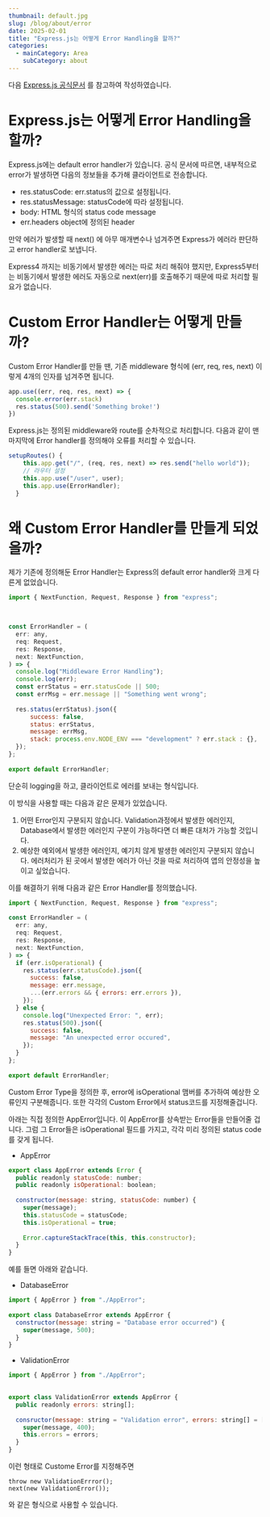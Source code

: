 ```yaml
---
thumbnail: default.jpg
slug: /blog/about/error
date: 2025-02-01
title: "Express.js는 어떻게 Error Handling을 할까?"
categories:
  - mainCategory: Area
    subCategory: about
---
```

다음 [Express.js 공식문서](https://expressjs.com/en/guide/error-handling.html) 를 참고하여 작성하였습니다.
# Express.js는 어떻게 Error Handling을 할까?

Express.js에는 default error handler가 있습니다. 공식 문서에 따르면, 내부적으로 error가 발생하면 다음의 정보들을 추가해 클라이언트로 전송합니다.
- res.statusCode: err.status의 값으로 설정됩니다.
- res.statusMessage: statusCode에 따라 설정됩니다.
- body: HTML 형식의 status code message
- err.headers object에 정의된 header

만약 에러가 발생할 때 next() 에 아무 매개변수나 넘겨주면 Express가 에러라 판단하고 error handler로 보냅니다.

Express4 까지는 비동기에서 발생한 에러는 따로 처리 해줘야 했지만, Express5부터는 비동기에서 발생한 에러도 자동으로 next(err)를 호출해주기 때문에 따로 처리할 필요가 없습니다.

# Custom Error Handler는 어떻게 만들까?

Custom Error Handler를 만들 땐, 기존 middleware 형식에 (err, req, res, next) 이렇게 4개의 인자를 넘겨주면 됩니다.
``` javascript
app.use((err, req, res, next) => {
  console.error(err.stack)
  res.status(500).send('Something broke!')
})
```
Express.js는 정의된 middleware와 route를 순차적으로 처리합니다. 
다음과 같이 맨 마지막에 Error handler를 정의해야 오류를 처리할 수 있습니다.

```javascript
setupRoutes() {
    this.app.get("/", (req, res, next) => res.send("hello world"));
    // 라우터 설정
    this.app.use("/user", user);
    this.app.use(ErrorHandler);
  }
```

# 왜 Custom Error Handler를 만들게 되었을까?

제가 기존에 정의해둔 Error Handler는 Express의 default error handler와 크게 다른게 없었습니다.
```javascript
import { NextFunction, Request, Response } from "express";

  

const ErrorHandler = (
  err: any,
  req: Request,
  res: Response,
  next: NextFunction,
) => {
  console.log("Middleware Error Handling");
  console.log(err);
  const errStatus = err.statusCode || 500;
  const errMsg = err.message || "Something went wrong";
  
  res.status(errStatus).json({
      success: false,
	  status: errStatus,
	  message: errMsg,
      stack: process.env.NODE_ENV === "development" ? err.stack : {},
  });
};
  
export default ErrorHandler;
```
단순히 logging을 하고, 클라이언트로 에러를 보내는 형식입니다.

이 방식을 사용할 때는 다음과 같은 문제가 있었습니다.
1. 어떤 Error인지 구분되지 않습니다. Validation과정에서 발생한 에러인지, Database에서 발생한 에러인지 구분이 가능하다면 더 빠른 대처가 가능할 것입니다.
2. 예상한 예외에서 발생한 에러인지, 예기치 않게 발생한 에러인지 구분되지 않습니다. 에러처리가 된 곳에서 발생한 에러가 아닌 것을 따로 처리하여 앱의 안정성을 높이고 싶었습니다.

이를 해결하기 위해 다음과 같은 Error Handler를 정의했습니다.
```javascript
import { NextFunction, Request, Response } from "express";
  
const ErrorHandler = (
  err: any,
  req: Request,
  res: Response,
  next: NextFunction,
) => {
  if (err.isOperational) {
    res.status(err.statusCode).json({
      success: false,
      message: err.message,
      ...(err.errors && { errors: err.errors }),
    });
  } else {
    console.log("Unexpected Error: ", err);
    res.status(500).json({
      success: false,
      message: "An unexpected error occured",
    });
  }
};
  
export default ErrorHandler;
```
Custom Error Type을 정의한 후, error에 isOperational 맴버를 추가하여 예상한 오류인지 구분해줍니다. 또한 각각의 Custom Error에서 status코드를 지정해줄겁니다.

아래는 직접 정의한 AppError입니다. 이 AppError를 상속받는 Error들을 만들어줄 겁니다. 그럼 그 Error들은 isOperational 필드를 가지고, 각각 미리 정의된 status code를 갖게 됩니다.

- AppError
```javascript
export class AppError extends Error {
  public readonly statusCode: number;
  public readonly isOperational: boolean;
  
  constructor(message: string, statusCode: number) {
    super(message);
    this.statusCode = statusCode;
    this.isOperational = true;
  
    Error.captureStackTrace(this, this.constructor);
  }
}
```

예를 들면 아래와 같습니다.
- DatabaseError
```javascript
import { AppError } from "./AppError";
  
export class DatabaseError extends AppError {
  constructor(message: string = "Database error occurred") {
    super(message, 500); 
  }
}
```

- ValidationError
```javascript
import { AppError } from "./AppError";
  

export class ValidationError extends AppError {
  public readonly errors: string[];
  
  consructor(message: string = "Validation error", errors: string[] = []) {
    super(message, 400); 
    this.errors = errors;
  }
}
```
이런 형태로 Custome Error를 지정해주면 

```
throw new ValidationErrror();
next(new ValidationError());
```
와 같은 형식으로 사용할 수 있습니다.